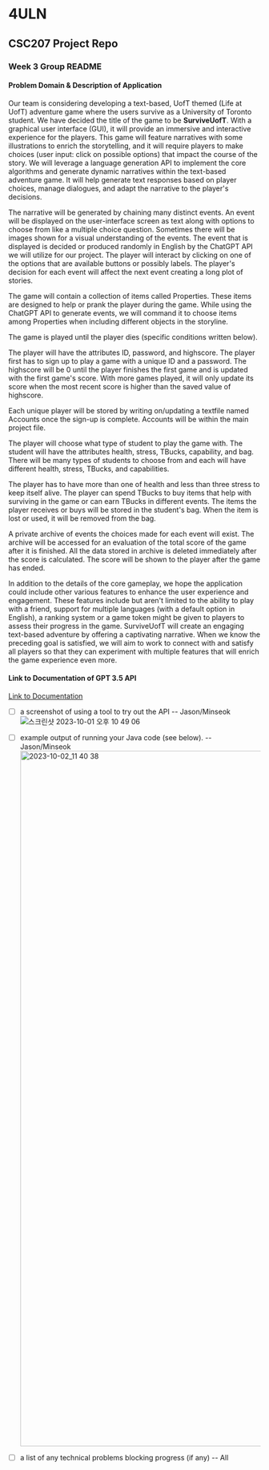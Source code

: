 # 4ULN
## CSC207 Project Repo

### Week 3 Group README

#### Problem Domain & Description of Application
Our team is considering developing a text-based, UofT themed (Life at UofT) adventure game where the users survive as a University of Toronto student. 
We have decided the title of the game to be **SurviveUofT**.
With a graphical user interface (GUI), it will provide an immersive and interactive experience for the players.
This game will feature narratives with some illustrations to enrich the storytelling, and it will require
players to make choices (user input: click on possible options) that impact the course of the story.
We will leverage a language generation API to implement the core algorithms and generate dynamic narratives
within the text-based adventure game. It will help generate text responses based on player choices, manage
dialogues, and adapt the narrative to the player's decisions.

The narrative will be generated by chaining many distinct events. 
An event will be displayed on the user-interface screen as text along with options to choose from like a multiple choice 
question. Sometimes there will be images shown for a visual understanding of the events. 
The event that is displayed is decided or produced randomly in English by the ChatGPT API we will utilize for our project. 
The player will interact by clicking on one of the options that are available buttons or possibly labels. 
The player's decision for each event will affect the next event creating a long plot of stories.

The game will contain a collection of items called Properties. These items are designed to help or prank the player during the game. 
While using the ChatGPT API to generate events, we will command it to choose items among Properties when including different objects in the storyline.

The game is played until the player dies (specific conditions written below).

The player will have the attributes ID, password, and highscore.
The player first has to sign up to play a game with a unique ID and a password.
The highscore will be 0 until the player finishes the first game and is updated with the first game's score. 
With more games played, it will only update its score when the most recent score is higher than the saved value of highscore.

Each unique player will be stored by writing on/updating a textfile named Accounts once the sign-up is complete. 
Accounts will be within the main project file.

The player will choose what type of student to play the game with.
The student will have the attributes health, stress, TBucks, capability, and bag.
There will be many types of students to choose from and each will have different health, stress, TBucks, and capabilities.

The player has to have more than one of health and less than three stress to keep itself alive.
The player can spend TBucks to buy items that help with surviving in the game or can earn TBucks in different events.
The items the player receives or buys will be stored in the student's bag. When the item is lost or used, it will be removed from the bag. 

A private archive of events the choices made for each event will exist. 
The archive will be accessed for an evaluation of the total score of the game after it is finished. 
All the data stored in archive is deleted immediately after the score is calculated.
The score will be shown to the player after the game has ended.

In addition to the details of the core gameplay, we hope the application could include other various features to enhance the user experience and engagement. 
These features include but aren't limited to the ability to play with a friend, support for multiple languages (with a default option in English), 
a ranking system or a game token might be given to players to assess their progress in the game. 
SurviveUofT will create an engaging text-based adventure by offering a captivating narrative. 
When we know the preceding goal is satisfied, we will aim to work to connect with and satisfy all players so that they can experiment with multiple features that will enrich the game experience even more.

#### Link to Documentation of GPT 3.5 API
[Link to Documentation](https://platform.openai.com/docs/models/gpt-3-5)

- [ ] a screenshot of using a tool to try out the API -- Jason/Minseok
      ![스크린샷 2023-10-01 오후 10 49 06](https://github.com/dodorlee1210/4ULN/assets/119543270/f8c7b82d-bc09-4efe-915f-2c5d4c6bfc98)

- [ ] example output of running your Java code (see below). -- Jason/Minseok
      <img width="1389" alt="2023-10-02_11 40 38" src="https://github.com/dodorlee1210/4ULN/assets/119543270/b8495406-32bb-4836-8c7b-d187bc3abf3f">

- [ ] a list of any technical problems blocking progress (if any) -- All
